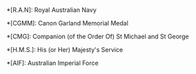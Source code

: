 <!-- include this file in pages to make abbreviations show -->

<!-- doesn't render well on mobile. Wait for https://github.com/squidfunk/mkdocs-material/discussions/3287 

*[Frederick Street]: William and Janet Wall were the first to settle in what is now called Frederick Street. It was named after their first son, Frederick, who was born in 1891. 

*[Richer Street]: Named after William Richer, founding minister Baptist Church, Toowong. Richer arrived in Australia in 1869. He lived in Toowong from 1875. Richer was a builder, architect and a minister.

*[Sleath Street]: Named after Henry Walter Sleath. Henry had a music business in George Street, Brisbane in the late 1800's, where he and family lived before moving to Glenn Rd Toowong. In 1881 he was elected as a councillor for Toowong.

*[Birdwood Terrace]: Field Marshal William Riddell Birdwood commanded the Australian Corps for much of the First World War.

*[Mt Coot-tha]: Mt Coot-tha was the home of the Yugara Aboriginal people who came to the area to collect 'ku-ta' (honey) that was produced by the native stingless bee.

-->

*[R.A.N]: Royal Australian Navy

*[CGMM]: Canon Garland Memorial Medal

*[CMG]: Companion (of the Order Of) St Michael and St George

*[H.M.S.]: His (or Her) Majesty's Service

*[AIF]: Australian Imperial Force
